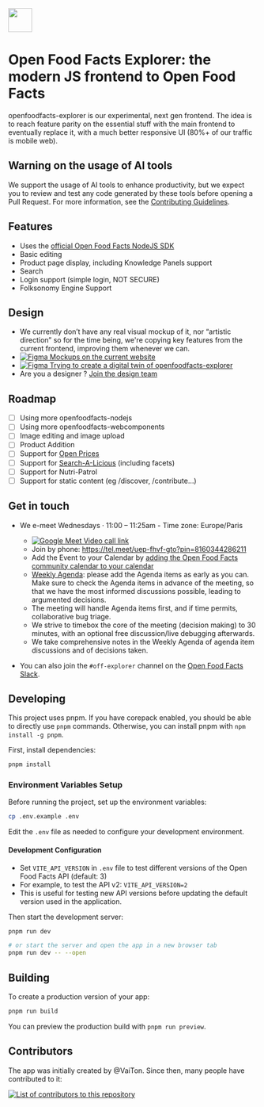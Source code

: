 <picture>
  <source media="(prefers-color-scheme: dark)" srcset="https://static.openfoodfacts.org/images/logos/off-logo-horizontal-dark.png?refresh_github_cache=1">
  <source media="(prefers-color-scheme: light)" srcset="https://static.openfoodfacts.org/images/logos/off-logo-horizontal-light.png?refresh_github_cache=1">
  <img height="48" src="https://static.openfoodfacts.org/images/logos/off-logo-horizontal-light.svg">
</picture>
<br>

# Open Food Facts Explorer: the modern JS frontend to Open Food Facts

openfoodfacts-explorer is our experimental, next gen frontend. The idea is to reach feature parity on the essential stuff with the main frontend to eventually replace it, with a much better responsive UI (80%+ of our traffic is mobile web).

## Warning on the usage of AI tools

We support the usage of AI tools to enhance productivity, but we expect you to review and test any code generated by these tools before opening a Pull Request. For more information, see the [Contributing Guidelines](CONTRIBUTING.md).

## Features

- Uses the [official Open Food Facts NodeJS SDK](https://github.com/openfoodfacts/openfoodfacts-nodejs)
- Basic editing
- Product page display, including Knowledge Panels support
- Search
- Login support (simple login, NOT SECURE)
- Folksonomy Engine Support

## Design

- We currently don’t have any real visual mockup of it, nor “artistic direction” so for the time being, we're copying key features from the current frontend, improving them whenever we can.
- [![Figma](https://img.shields.io/badge/figma-%23F24E1E.svg?logo=figma&logoColor=white) Mockups on the current website](https://www.figma.com/design/Qg9URUyrjHgYmnDHXRsTTB/Current-Website-design?m=auto&t=RokuCr1uXrGFMhTB-6)
- [![Figma](https://img.shields.io/badge/figma-%23F24E1E.svg?logo=figma&logoColor=white) Trying to create a digital twin of openfoodfacts-explorer](<https://www.figma.com/design/pgWZAEX1ZoTt0f7Azek4AV/Open-Food-Facts-Explorer-(next-gen-frontend)?node-id=1-53&t=XfEkgmUsvs6qiKr9-0>)
- Are you a designer ? [Join the design team](https://github.com/openfoodfacts/openfoodfacts-design)

## Roadmap

- [ ] Using more openfoodfacts-nodejs
- [ ] Using more openfoodfacts-webcomponents
- [ ] Image editing and image upload
- [ ] Product Addition
- [ ] Support for [Open Prices](https://prices.openfoodfacts.org/)
- [ ] Support for [Search-A-Licious](https://search.openfoodfacts.org/docs) (including facets)
- [ ] Support for Nutri-Patrol
- [ ] Support for static content (eg /discover, /contribute…)

## Get in touch

- We e-meet Wednesdays · 11:00 – 11:25am - Time zone: Europe/Paris

  - [![Google Meet Video call link](https://img.shields.io/badge/Google%20Meet-uep--fhvf--gto-blue?logo=google-meet&logoColor=white)](https://meet.google.com/uep-fhvf-gto)
  - Join by phone: https://tel.meet/uep-fhvf-gto?pin=8160344286211
  - Add the Event to your Calendar by [adding the Open Food Facts community calendar to your calendar](https://wiki.openfoodfacts.org/Events)
  - [Weekly Agenda](https://docs.google.com/document/d/1BGHfvrgx5eFIGjK8aTNPK2QwAggRp4oohGuYG9lNX8g/edit?tab=t.0): please add the Agenda items as early as you can. Make sure to check the Agenda items in advance of the meeting, so that we have the most informed discussions possible, leading to argumented decisions.
  - The meeting will handle Agenda items first, and if time permits, collaborative bug triage.
  - We strive to timebox the core of the meeting (decision making) to 30 minutes, with an optional free discussion/live debugging afterwards.
  - We take comprehensive notes in the Weekly Agenda of agenda item discussions and of decisions taken.

- You can also join the `#off-explorer` channel on the [Open Food Facts Slack](https://slack.openfoodfacts.org).

## Developing

This project uses pnpm. If you have corepack enabled, you should be able to directly use `pnpm` commands. Otherwise, you can install pnpm with `npm install -g pnpm`.

First, install dependencies:

```bash
pnpm install
```

### Environment Variables Setup

Before running the project, set up the environment variables:

```bash
cp .env.example .env
```

Edit the `.env` file as needed to configure your development environment.

#### Development Configuration

- Set `VITE_API_VERSION` in `.env` file to test different versions of the Open Food Facts API (default: 3)
- For example, to test the API v2: `VITE_API_VERSION=2`
- This is useful for testing new API versions before updating the default version used in the application.

Then start the development server:

```bash
pnpm run dev

# or start the server and open the app in a new browser tab
pnpm run dev -- --open
```

## Building

To create a production version of your app:

```bash
pnpm run build
```

You can preview the production build with `pnpm run preview`.

## Contributors

The app was initially created by @VaiTon. Since then, many people have contributed to it:

<a href="https://github.com/openfoodfacts/openfoodfacts-explorer/graphs/contributors">
<img alt="List of contributors to this repository" src="https://contrib.rocks/image?repo=openfoodfacts/openfoodfacts-explorer" />
</a>

